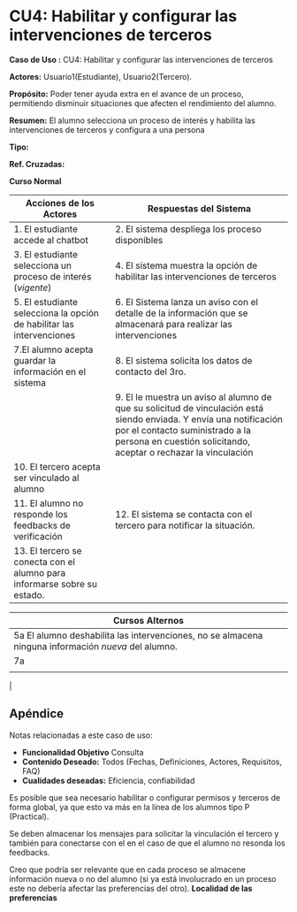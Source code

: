 # CU4: Habilitar y configurar las intervenciones de terceros


**Caso de Uso :** CU4: Habilitar y configurar las intervenciones de terceros 

**Actores:** Usuario1(Estudiante), Usuario2(Tercero).

**Propósito:** Poder tener ayuda extra en el avance de un proceso, permitiendo disminuir situaciones que afecten el rendimiento del alumno.

**Resumen:** El alumno selecciona un proceso de interés y habilita las intervenciones de terceros y configura a una persona

**Tipo:**

**Ref. Cruzadas:**

**Curso Normal**

|Acciones de los Actores| Respuestas del Sistema|
|---|---|
|1. El estudiante accede al chatbot |2. El sistema despliega los proceso disponibles |
|3. El estudiante selecciona un proceso de interés (*vigente*) |4. El sistema muestra la opción de habilitar las intervenciones de terceros |
|5. El estudiante selecciona la opción de habilitar las intervenciones |6. El Sistema lanza un aviso con el detalle de la información que se almacenará para realizar las intervenciones |
|7.El alumno acepta guardar la información en el sistema  |8. El sistema solicita los datos de contacto del 3ro.|
| |9. El le muestra un aviso al alumno de que su solicitud de vinculación está siendo enviada. Y envía una notificación por el contacto suministrado a la persona en cuestión solicitando, aceptar o rechazar la vinculación |
|10. El tercero acepta ser vinculado al alumno ||
|11. El alumno no responde los feedbacks de verificación| 12. El sistema se contacta con el tercero para notificar la situación.|
|13. El tercero se conecta con el alumno para informarse sobre su estado.

|Cursos Alternos|
|---|
|5a El alumno deshabilita las intervenciones, no se almacena ninguna información _nueva_ del alumno.|
|7a |
| |
|

## Apéndice
Notas relacionadas a este caso de uso:
- **Funcionalidad Objetivo** Consulta
- **Contenido Deseado:** Todos (Fechas, Definiciones, Actores, Requisitos, FAQ)
- **Cualidades deseadas:** Eficiencia, confiabilidad

Es posible que sea necesario habilitar o configurar permisos y terceros de forma global, ya que esto va más en la línea de los alumnos tipo P (Practical).

Se deben almacenar los mensajes para solicitar la vinculación el tercero y también para conectarse con el en el caso de que el alumno no resonda los feedbacks.

Creo que podría ser relevante que en cada proceso se almacene información nueva o no del alumno (si ya está involucrado en un proceso este no debería afectar las preferencias del otro). **Localidad de las preferencias**
